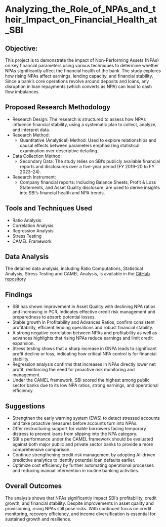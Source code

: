 # Analyzing_the_Role_of_NPAs_and_their_Impact_on_Financial_Health_at_SBI
## Objective:
This project is to demonstrate the impact of Non-Performing Assets (NPAs) on key financial parameters using various techniques to determine whether NPAs significantly affect the financial health of the bank. The study explores how rising NPAs affect earnings, lending capacity, and financial stability. Since a bank’s core operations revolve around deposits and loans, any disruption in loan repayments (which converts as NPA) can lead to cash flow imbalances.
## Proposed Research Methodology
* Research Design: The research is structured to assess how NPAs influence financial stability, using a systematic plan to collect, analyze, and interpret data.
* Research Method:
    * Quantitative (Analytical) Method: Used to explore relationships and causal effects between parameters emphasizing statistical examination over descriptive detailing.
* Data Collection Method:
    * Secondary Data: The study relies on SBI’s publicly available financial reports and disclosures over a five-year period (FY 2019–20 to FY 2023–24).
* Research Instrument:
    * Company financial reports: Including Balance Sheets, Profit & Loss Statements, and Asset Quality disclosure, are used to derive insights into SBI’s financial health and NPA trends.
## Tools and Techniques Used
* Ratio Analysis
* Correlation Analysis
* Regression Analysis
* Stress Testing
* CAMEL Framework
## Data Analysis
The detailed data analysis, including Ratio Computations, Statistical Analysis, Stress Testing and CAMEL Analysis, is available in the [GitHub repository](https://github.com/karunyakathir77/Analyzing_the_Role_of_NPAs_and_their_Impact_on_Financial_Health/blob/38a3bdf2693fb1af14ea979a6e613aa12ee8de9e/NPA%20Analysis%20and%20their%20Impact.pdf)
## Findings
* SBI has shown improvement in Asset Quality with declining NPA ratios and increasing in PCR, indicates effective credit risk management and preparedness to absorb potential losses.
* Stable growth in Profitability and Advances Ratios, confirm consistent profitability, efficient lending operations and robust financial stability.
* A strong negative correlation between NPAs and profitability as well as advances highlights that rising NPAs reduce earnings and limit credit expansion.
* Stress testing shows that a sharp increase in GNPA leads to significant profit decline or loss, indicating how critical NPA control is for financial stability.
* Regression analysis confirms that increases in NPAs directly lower net profit, reinforcing the need for proactive risk monitoring and management.
* Under the CAMEL framework, SBI scored the highest among public sector banks due to its low NPA ratios, strong earnings, and operational efficiency.
## Suggestions
* Strengthen the early warning system (EWS) to detect stressed accounts and take proactive measures before accounts turn into NPAs.
* Offer restructuring support for viable borrowers facing temporary distress to prevent loans from slipping into the NPA category.
* SBI's performance under the CAMEL framework should be evaluated against both major public and private sector banks to provide a more comprehensive comparison.
* Continue strengthening credit risk management by adopting AI-driven predictive analytics to identify potential loan defaults earlier.
* Optimize cost efficiency by further automating operational processes and reducing manual intervention in routine banking activities.
## Overall Outcomes
The analysis shows that NPAs significantly impact SBI’s profitability, credit growth, and financial stability. Despite improvements in asset quality and provisioning, rising NPAs still pose risks. With continued focus on credit monitoring, recovery efficiency, and income diversification is essential for sustained growth and resilience.
